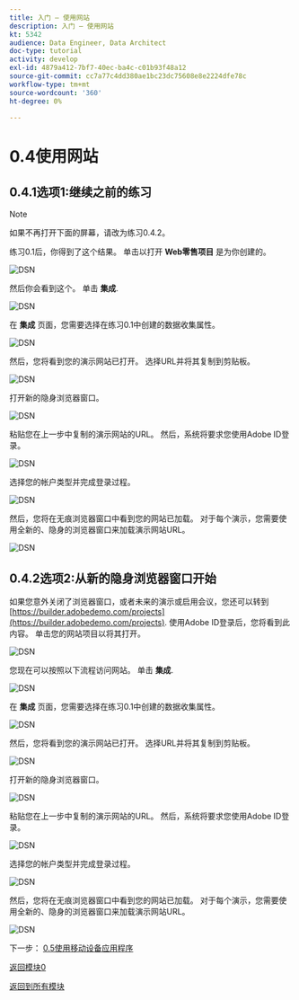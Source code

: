 ```yaml
---
title: 入门 — 使用网站
description: 入门 — 使用网站
kt: 5342
audience: Data Engineer, Data Architect
doc-type: tutorial
activity: develop
exl-id: 4879a412-7bf7-40ec-ba4c-c01b93f48a12
source-git-commit: cc7a77c4dd380ae1bc23dc75608e8e2224dfe78c
workflow-type: tm+mt
source-wordcount: '360'
ht-degree: 0%

---
```


# 0.4使用网站

## 0.4.1选项1:继续之前的练习

>[!NOTE]
>
>如果不再打开下面的屏幕，请改为练习0.4.2。

练习0.1后，你得到了这个结果。 单击以打开 **Web零售项目** 是为你创建的。

![DSN](./images/dsn5a.png)

然后你会看到这个。 单击 **集成**.

![DSN](./images/web1.png)

在 **集成** 页面，您需要选择在练习0.1中创建的数据收集属性。

![DSN](./images/web2.png)

然后，您将看到您的演示网站已打开。 选择URL并将其复制到剪贴板。

![DSN](./images/web3.png)

打开新的隐身浏览器窗口。

![DSN](./images/web4.png)

粘贴您在上一步中复制的演示网站的URL。 然后，系统将要求您使用Adobe ID登录。

![DSN](./images/web5.png)

选择您的帐户类型并完成登录过程。

![DSN](./images/web6.png)

然后，您将在无痕浏览器窗口中看到您的网站已加载。 对于每个演示，您需要使用全新的、隐身的浏览器窗口来加载演示网站URL。

![DSN](./images/web7.png)

## 0.4.2选项2:从新的隐身浏览器窗口开始

如果您意外关闭了浏览器窗口，或者未来的演示或启用会议，您还可以转到 [https://builder.adobedemo.com/projects](https://builder.adobedemo.com/projects). 使用Adobe ID登录后，您将看到此内容。 单击您的网站项目以将其打开。

![DSN](./images/web8.png)

您现在可以按照以下流程访问网站。 单击 **集成**.

![DSN](./images/web1.png)

在 **集成** 页面，您需要选择在练习0.1中创建的数据收集属性。

![DSN](./images/web2.png)

然后，您将看到您的演示网站已打开。 选择URL并将其复制到剪贴板。

![DSN](./images/web3.png)

打开新的隐身浏览器窗口。

![DSN](./images/web4.png)

粘贴您在上一步中复制的演示网站的URL。 然后，系统将要求您使用Adobe ID登录。

![DSN](./images/web5.png)

选择您的帐户类型并完成登录过程。

![DSN](./images/web6.png)

然后，您将在无痕浏览器窗口中看到您的网站已加载。 对于每个演示，您需要使用全新的、隐身的浏览器窗口来加载演示网站URL。

![DSN](./images/web7.png)

下一步： [0.5使用移动设备应用程序](./ex5.md)

[返回模块0](./getting-started.md)

[返回到所有模块](./../../overview.md)
